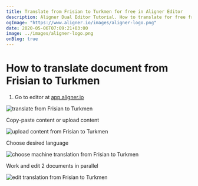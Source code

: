 ```yaml
---
title: Translate from Frisian to Turkmen for free in Aligner Editor
description: Aligner Dual Editor Tutorial. How to translate for free from Frisian to Turkmen. Aligner is multilingual document management platform. 
ogImage: "https://www.aligner.io/images/aligner-logo.png"
date: 2020-05-06T07:09:21+03:00
image: ../images/aligner-logo.png
onBlog: true
---
```


# How to translate document from Frisian to Turkmen

1. Go to editor at [app.aligner.io](https://app.aligner.io "Aligner App web page")

![translate from Frisian to Turkmen](../aligner-blank-editor.png "translate from Frisian to Turkmen")

Copy-paste content or upload content

![upload content from Frisian to Turkmen](../aligner-uploaded-document.png "upload content from Frisian to Turkmen")

Choose desired language

![choose machine translation from Frisian to Turkmen](../aligner-language-dropdown.png "choose machine translation from Frisian to Turkmen")

Work and edit 2 documents in parallel

![edit translation from Frisian to Turkmen](../aligner-double-sitded-editor.png "edit translation from Frisian to Turkmen")

